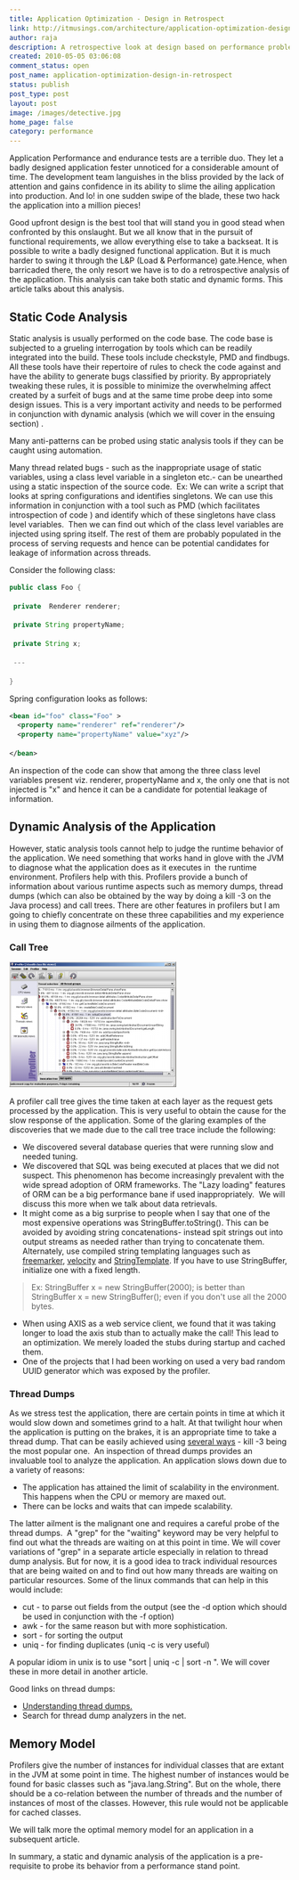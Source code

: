 ```yaml
---
title: Application Optimization - Design in Retrospect
link: http://itmusings.com/architecture/application-optimization-design-in-retrospect
author: raja
description: A retrospective look at design based on performance problems
created: 2010-05-05 03:06:08
comment_status: open
post_name: application-optimization-design-in-retrospect
status: publish
post_type: post
layout: post
image: /images/detective.jpg
home_page: false
category: performance
---
```


Application Performance and endurance tests are a terrible duo. They let a badly designed application fester unnoticed for a considerable amount of time. The development team languishes in the bliss provided by the lack of attention and gains confidence in its ability to slime the ailing application into production. And lo! in one sudden swipe of the blade, these two hack the application into a million pieces!

Good upfront design is the best tool that will stand you in good stead when confronted by this onslaught. But we all know that in the pursuit of functional requirements, we allow everything else to take a backseat. It is possible to write a badly designed functional application. But it is much harder to swing it through the L&P (Load & Performance) gate.Hence, when barricaded there, the only resort we have is to do a retrospective analysis of the application. This analysis can take both static and dynamic forms. This article talks about this analysis.

## Static Code Analysis

Static analysis is usually performed on the code base. The code base is subjected to a grueling interrogation by tools which can be readily integrated into the build. These tools include checkstyle, PMD and findbugs. All these tools have their repertoire of rules to check the code against and have the ability to generate bugs classified by priority. By appropriately tweaking these rules, it is possible to minimize the overwhelming affect created by a surfeit of bugs and at the same time probe deep into some design issues. This is a very important activity and needs to be performed in conjunction with dynamic analysis (which we will cover in the ensuing section) .

Many anti-patterns can be probed using static analysis tools if they can be caught using automation.

Many thread related bugs - such as the inappropriate usage of static variables, using a class level variable in a singleton etc.- can be unearthed using a static inspection of the source code.  Ex: We can write a script that looks at spring configurations and identifies singletons. We can use this information in conjunction with a tool such as PMD (which facilitates introspection of code ) and identify which of these singletons have class level variables.  Then we can find out which of the class level variables are injected using spring itself. The rest of them are probably populated in the process of serving requests and hence can be potential candidates for leakage of information across threads.

Consider the following class:
```java
public class Foo {
 
 private  Renderer renderer;
 
 private String propertyName;
 
 private String x;
 
 ---
 
}
```
Spring configuration looks as follows:
```xml
<bean id="foo" class="Foo" >
  <property name="renderer" ref="renderer"/>
  <property name="propertyName" value="xyz"/>

</bean>
```
An inspection of the code can show that among the three class level variables present viz. renderer, propertyName and x, the only one that is not injected is "x" and hence it can be a candidate for potential leakage of information.

## Dynamic Analysis of the Application

However, static analysis tools cannot help to judge the runtime behavior of the application. We need something that works hand in glove with the JVM to diagnose what the application does as it executes in  the runtime environment. Profilers help with this. Profilers provide a bunch of information about various runtime aspects such as memory dumps, thread dumps (which can also be obtained by the way by doing a kill -3 on the Java process) and call trees. There are other features in profilers but I am going to chiefly concentrate on these three capabilities and my experience in using them to diagnose ailments of the application.

### Call Tree

![](/images/2010/05/jprofiler_calltree-300x225.png)

A profiler call tree gives the time taken at each layer as the request gets processed by the application. This is very useful to obtain the cause for the slow response of the application. Some of the glaring examples of the discoveries that we made due to the call tree trace include the following:

  * We discovered several database queries that were running slow and needed tuning.
  * We discovered that SQL was being executed at places that we did not suspect. This phenomenon has become increasingly prevalent with the wide spread adoption of ORM frameworks. The "Lazy loading" features of ORM can be a big performance bane if used inappropriately.  We will discuss this more when we talk about data retrievals.
  * It might come as a big surprise to people when I say that one of the most expensive operations was StringBuffer.toString(). This can be avoided by avoiding string concatenations- instead spit strings out into output streams as needed rather than trying to concatenate them. Alternately, use compiled string templating languages such as [freemarker](http://freemarker.org/), [velocity](http://velocity.apache.org/) and [StringTemplate](http://www.stringtemplate.org/). If you have to use StringBuffer, initialize one with a fixed length.

> Ex: StringBuffer x = new StringBuffer(2000); is better than StringBuffer x = new StringBuffer(); even if you don't use all the 2000 bytes.

  * When using AXIS as a web service client, we found that it was taking longer to load the axis stub than to actually make the call! This lead to an optimization. We merely loaded the stubs during startup and cached them.
  * One of the projects that I had been working on used a very bad random UUID generator which was exposed by the profiler.

### Thread Dumps

As we stress test the application, there are certain points in time at which it would slow down and sometimes grind to a halt. At that twilight hour when the application is putting on the brakes, it is an appropriate time to take a thread dump. That can be easily achieved using [several ways](http://java.sun.com/developer/technicalArticles/Programming/Stacktrace/) \- kill -3 being the most popular one.  An inspection of thread dumps provides an invaluable tool to analyze the application. An application slows down due to a variety of reasons:

  * The application has attained the limit of scalability in the environment. This happens when the CPU or memory are maxed out.
  * There can be locks and waits that can impede scalability.

The latter ailment is the malignant one and requires a careful probe of the thread dumps.  A "grep" for the "waiting" keyword may be very helpful to find out what the threads are waiting on at this point in time. We will cover variations of "grep" in a separate article especially in relation to thread dump analysis. But for now, it is a good idea to track individual resources that are being waited on and to find out how many threads are waiting on particular resources. Some of the linux commands that can help in this would include:

  * cut - to parse out fields from the output (see the -d option which should be used in conjunction with the -f option)
  * awk - for the same reason but with more sophistication.
  * sort - for sorting the output
  * uniq - for finding duplicates (uniq -c is very useful)

A popular idiom in unix is to use "sort | uniq -c | sort -n ". We will cover these in more detail in another article.

Good links on thread dumps:

  * [Understanding thread dumps.](http://www.javasanity.org/understandingthreaddumps)
  * Search for thread dump analyzers in the net.

## Memory Model

Profilers give the number of instances for individual classes that are extant in the JVM at some point in time. The highest number of instances would be found for basic classes such as "java.lang.String". But on the whole, there should be a co-relation between the number of threads and the number of instances of most of the classes. However, this rule would not be applicable for cached classes.

We will talk more the optimal memory model for an application in a subsequent article.

In summary, a static and dynamic analysis of the application is a pre-requisite to probe its behavior from a performance stand point.
